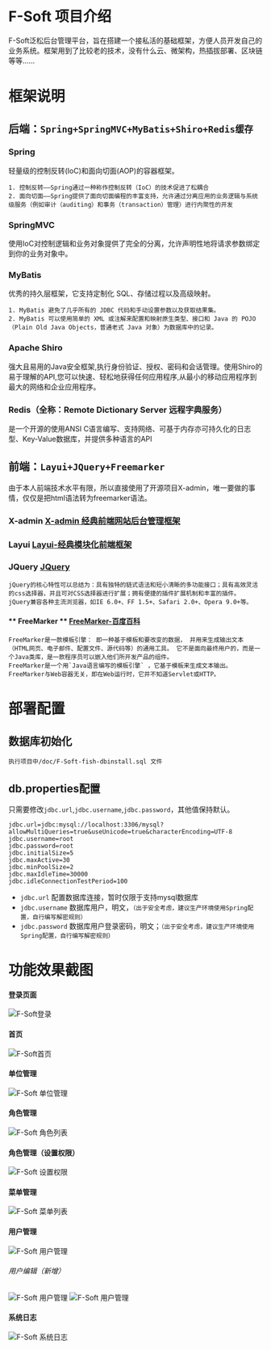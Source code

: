 # F-Soft 项目介绍
F-Soft泛松后台管理平台，旨在搭建一个接私活的基础框架，方便人员开发自己的业务系统。框架用到了比较老的技术，没有什么云、微架构，热插拔部署、区块链等等……  
# **框架说明** 
## 后端：`Spring+SpringMVC+MyBatis+Shiro+Redis缓存`  
### Spring
轻量级的控制反转(IoC)和面向切面(AOP)的容器框架。  
  
	1. 控制反转——Spring通过一种称作控制反转（IoC）的技术促进了松耦合
	2. 面向切面——Spring提供了面向切面编程的丰富支持，允许通过分离应用的业务逻辑与系统级服务（例如审计（auditing）和事务（transaction）管理）进行内聚性的开发  

### SpringMVC
使用IoC对控制逻辑和业务对象提供了完全的分离，允许声明性地将请求参数绑定到你的业务对象中。  
### MyBatis 
优秀的持久层框架，它支持定制化 SQL、存储过程以及高级映射。    

	1. MyBatis 避免了几乎所有的 JDBC 代码和手动设置参数以及获取结果集。
	2. MyBatis 可以使用简单的 XML 或注解来配置和映射原生类型、接口和 Java 的 POJO（Plain Old Java Objects，普通老式 Java 对象）为数据库中的记录。  
### Apache Shiro
强大且易用的Java安全框架,执行身份验证、授权、密码和会话管理。使用Shiro的易于理解的API,您可以快速、轻松地获得任何应用程序,从最小的移动应用程序到最大的网络和企业应用程序。   
### Redis（全称：Remote Dictionary Server 远程字典服务）
是一个开源的使用ANSI C语言编写、支持网络、可基于内存亦可持久化的日志型、Key-Value数据库，并提供多种语言的API

## 前端：`Layui+JQuery+Freemarker`
由于本人前端技术水平有限，所以直接使用了开源项目X-admin，唯一要做的事情，仅仅是把html语法转为freemarker语法。  
### **X-admin** [X-admin 经典前端网站后台管理框架](http://x.xuebingsi.com/)
### **Layui** [Layui-经典模块化前端框架](https://www.layui.com/)
### **JQuery** [JQuery](https://jquery.com/)
	jQuery的核心特性可以总结为：具有独特的链式语法和短小清晰的多功能接口；具有高效灵活的css选择器，并且可对CSS选择器进行扩展；拥有便捷的插件扩展机制和丰富的插件。  
	jQuery兼容各种主流浏览器，如IE 6.0+、FF 1.5+、Safari 2.0+、Opera 9.0+等。  
#### ** FreeMarker ** [FreeMarker-百度百科](https://baike.baidu.com/item/freemarker/9489366?fr=aladdin)
	FreeMarker是一款模板引擎： 即一种基于模板和要改变的数据， 并用来生成输出文本（HTML网页、电子邮件、配置文件、源代码等）的通用工具。 它不是面向最终用户的，而是一个Java类库，是一款程序员可以嵌入他们所开发产品的组件。  
	FreeMarker是一个用`Java语言编写的模板引擎` ，它基于模板来生成文本输出。FreeMarker与Web容器无关，即在Web运行时，它并不知道Servlet或HTTP。   
# **部署配置**
## 数据库初始化
	执行项目中/doc/F-Soft-fish-dbinstall.sql 文件
## db.properties配置
只需要修改`jdbc.url`,`jdbc.username`,`jdbc.password`，其他值保持默认。
 
	jdbc.url=jdbc:mysql://localhost:3306/mysql?allowMultiQueries=true&useUnicode=true&characterEncoding=UTF-8
	jdbc.username=root
	jdbc.password=root
	jdbc.initialSize=5
	jdbc.maxActive=30
	jdbc.minPoolSize=2
	jdbc.maxIdleTime=30000
	jdbc.idleConnectionTestPeriod=100

* `jdbc.url` 配置数据库连接，暂时仅限于支持mysql数据库
* `jdbc.username` 数据库用户，明文，`（出于安全考虑，建议生产环境使用Spring配置，自行编写解密规则）`
* `jdbc.password` 数据库用户登录密码，明文；`（出于安全考虑，建议生产环境使用Spring配置，自行编写解密规则）`  

# **功能效果截图**
#### **登录页面**
![F-Soft登录](./doc/img/F-Soft-login.png)  
#### **首页**
![F-Soft首页](./doc/img/F-Soft-home.png)  
#### **单位管理**
![F-Soft 单位管理](./doc/img/F-Soft-orglist.png)
#### **角色管理**
![F-Soft 角色列表](./doc/img/F-Soft-rolelist.png)
#### **角色管理（设置权限）**
![F-Soft 设置权限](./doc/img/F-Soft-role-right.png)
#### **菜单管理**
![F-Soft 菜单列表](./doc/img/F-Soft-menulist.png)
#### **用户管理**
![F-Soft 用户管理](./doc/img/F-soft-userlist.jpg)
###### 用户编辑（新增）
![F-Soft 用户管理](./doc/img/F-soft-user-add.jpg)
![F-Soft 用户管理](./doc/img/F-soft-user-modify.jpg)
#### **系统日志** 
![F-Soft 系统日志](./doc/img/F-Soft-loglist.png)
